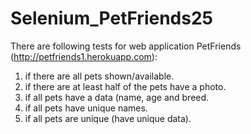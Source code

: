 # Selenium_PetFriends25

There are following tests for web application PetFriends (http://petfriends1.herokuapp.com):
1) if there are all pets shown/available.
2) if there are at least half of the pets have a photo.
3) if all pets have a data (name, age and breed.
4) if all pets have unique names.
5) if all pets are unique (have unique data).
